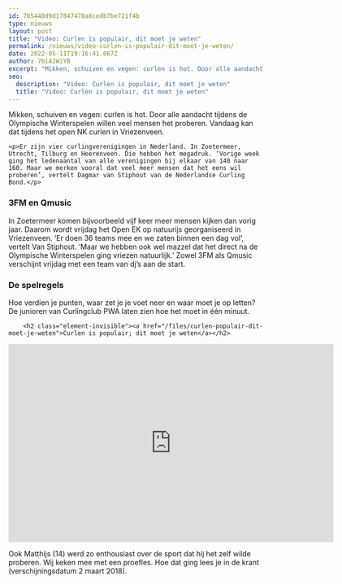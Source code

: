 ```yaml
---
id: 7b5440d9d17847478a8cedb7be721f4b
type: nieuws
layout: post
title: "Video: Curlen is populair, dit moet je weten"
permalink: /nieuws/video-curlen-is-populair-dit-moet-je-weten/
date: 2022-05-11T19:16:41.067Z
author: 7biA1WiYB
excerpt: "Mikken, schuiven en vegen: curlen is hot. Door alle aandacht tijdens de Olympische Winterspelen willen veel mensen het proberen. Vandaag kan dat tijdens het open NK curlen in Vriezenveen.  "
seo:
  description: "Video: Curlen is populair, dit moet je weten"
  title: "Video: Curlen is populair, dit moet je weten"
---
```

Mikken, schuiven en vegen: curlen is hot. Door alle aandacht tijdens de Olympische Winterspelen willen veel mensen het proberen. Vandaag kan dat tijdens het open NK curlen in Vriezenveen.  

    <p>Er zijn vier curlingverenigingen in Nederland. In Zoetermeer, Utrecht, Tilburg en Heerenveen. Die hebben het megadruk. ‘Vorige week ging het ledenaantal van alle verenigingen bij elkaar van 140 naar 160. Maar we merken vooral dat veel meer mensen dat het eens wil proberen’, vertelt Dagmar van Stiphout van de Nederlandse Curling Bond.</p>
<h3>3FM en Qmusic</h3>
<p>In Zoetermeer komen bijvoorbeeld vijf keer meer mensen kijken dan vorig jaar. Daarom wordt vrijdag het Open EK op natuurijs georganiseerd in Vriezenveen. ‘Er doen 36 teams mee en we zaten binnen een dag vol’, vertelt Van Stiphout. ‘Maar we hebben ook wel mazzel dat het direct na de Olympische Winterspelen ging vriezen natuurlijk.’ Zowel 3FM als Qmusic verschijnt vrijdag met een team van dj’s aan de start. </p>
<h3>De spelregels</h3>
<p>Hoe verdien je punten, waar zet je je voet neer en waar moet je op letten? De junioren van Curlingclub PWA laten zien hoe het moet in één minuut. </p>
<p><div class="media media-element-container media-default"><div id="file-532567" class="file file-video file-video-youtube">

        <h2 class="element-invisible"><a href="/files/curlen-populair-dit-moet-je-weten">Curlen is populair; dit moet je weten</a></h2>
    
  
  <div class="content">
    <div class="media-youtube-video file media-element file-default media-youtube-1">
  <iframe class="media-youtube-player" width="640" height="390" title="Curlen is populair; dit moet je weten" src="https://www.youtube.com/embed/QH6CL7EG73M?wmode=opaque&controls=" name="Curlen is populair; dit moet je weten" frameborder="0" allowfullscreen="">Video van Curlen is populair; dit moet je weten</iframe>
</div>
  </div>

  
</div>
</div>
<p>Ook Matthijs (14) werd zo enthousiast over de sport dat hij het zelf wilde proberen. Wij keken mee met een proefles. Hoe dat ging lees je in de krant (verschijningsdatum 2 maart 2018).</p>  
